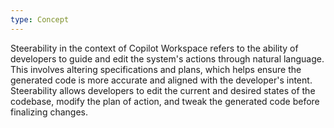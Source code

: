 ```yaml
---
type: Concept
---
```


Steerability in the context of Copilot Workspace refers to the ability of developers to guide and edit the system's actions through natural language. This involves altering specifications and plans, which helps ensure the generated code is more accurate and aligned with the developer's intent. Steerability allows developers to edit the current and desired states of the codebase, modify the plan of action, and tweak the generated code before finalizing changes.